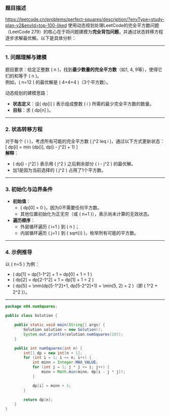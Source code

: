 ### 题目描述

https://leetcode.cn/problems/perfect-squares/description/?envType=study-plan-v2&envId=top-100-liked
使用动态规划处理LeetCode的完全平方数问题（LeetCode 279）的核心在于将问题建模为**完全背包问题**，并通过状态转移方程逐步求解最优解。以下是具体分析：

---

### 1. **问题理解与建模**

题目要求：给定正整数 ( n )，找到**最少数量的完全平方数**（如1, 4, 9等），使得它们的和等于 ( n )。  
例如，( n=12 ) 的最优解是 ( 4+4+4 )（3个平方数）。

动态规划的建模思路：

- **状态定义**：设( dp[i] ) 表示组成整数 ( i ) 所需的最少完全平方数的数量。
- **目标**：求 ( dp[n] )。

---

### 2. **状态转移方程**

对于每个 ( i )，考虑所有可能的完全平方数 ( j^2 leq i )，通过以下方式更新状态：  
[
dp[i] = min (dp[i], dp[i - j^2] + 1)
]  
**解释**：

- ( dp[i - j^2] ) 表示用 ( j^2 ) 之后剩余部分 ( i - j^2 ) 的最优解。
- 加1是因为当前选择的 ( j^2 ) 占用了1个平方数。

---

### 3. **初始化与边界条件**

- **初始值**：
    - ( dp[0] = 0 )，因为0不需要任何平方数。
    - 其他位置初始化为正无穷（或 ( n+1 )），表示尚未计算的无效状态。
- **遍历顺序**：
    - 外层循环遍历 ( i=1 ) 到 ( n )；
    - 内层循环遍历 ( j=1 ) 到 \( sqrt{i} )，枚举所有可能的平方数。

---

### 4. **示例推导**

以 ( n=5 ) 为例：

- \( dp[1] = dp[1-1^2] + 1 = dp[0] + 1 = 1 \)
- \( dp[2] = dp[2-1^2] + 1 = dp[1] + 1 = 2 \)
- \( dp[5] = \min(dp[5-1^2]+1, dp[5-2^2]+1) = \min(5, 2) = 2 \)（即 \( 1^2 + 2^2 \)）。

---

```java
package n84.numSquares;

public class Solution {

    public static void main(String[] args) {
        Solution solution = new Solution();
        System.out.println(solution.numSquares(10));
    }

    public int numSquares(int n) {
        int[] dp = new int[n + 1];
        for (int i = 1; i <= n; i++) {
            int minn = Integer.MAX_VALUE;
            for (int j = 1; j * j <= i; j++) {
                minn = Math.min(minn, dp[i - j * j]);
            }

            dp[i] = minn + 1;
        }

        return dp[n];
    }
}

```